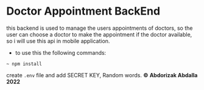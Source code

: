 # Doctor Appointment BackEnd

this backend is used to manage the users appointments of doctors, so the user can choose a doctor to make the appointment if the doctor available, so i will use this api in mobile application.

- to use this the following commands:

```terminal
~ npm install
```

create `.env` file and add SECRET KEY, Random words.
**©** **Abdorizak Abdalla** **2022**
